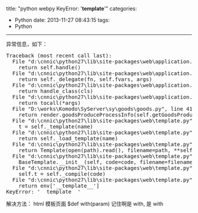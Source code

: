 title: "python webpy KeyError: '__template__'"
categories:
  - Python
date: 2013-11-27 08:43:15
tags:
  - Python
---

异常信息，如下：
<pre lang="python">
Traceback (most recent call last):
  File "d:\cnnic\python27\lib\site-packages\web\application.py", line 239, in process
    return self.handle()
  File "d:\cnnic\python27\lib\site-packages\web\application.py", line 230, in handle
    return self._delegate(fn, self.fvars, args)
  File "d:\cnnic\python27\lib\site-packages\web\application.py", line 420, in _delegate
    return handle_class(cls)
  File "d:\cnnic\python27\lib\site-packages\web\application.py", line 396, in handle_class
    return tocall(*args)
  File "D:\works\Komodo\SyServer\sy\goods\goods.py", line 41, in GET
    return render.goodsProduceProcessInfo(self.getGoodsProduceProcessInfo(goods_code))
  File "d:\cnnic\python27\lib\site-packages\web\template.py", line 1017, in __getattr__
    t = self._template(name)
  File "d:\cnnic\python27\lib\site-packages\web\template.py", line 1014, in _template
    return self._load_template(name)
  File "d:\cnnic\python27\lib\site-packages\web\template.py", line 999, in _load_template
    return Template(open(path).read(), filename=path, **self._keywords)
  File "d:\cnnic\python27\lib\site-packages\web\template.py", line 857, in __init__
    BaseTemplate.__init__(self, code=code, filename=filename, filter=filter, globals=globals, builtins=builtins)
  File "d:\cnnic\python27\lib\site-packages\web\template.py", line 797, in __init__
    self.t = self._compile(code)
  File "d:\cnnic\python27\lib\site-packages\web\template.py", line 804, in _compile
    return env['__template__']
KeyError: '__template__'
</pre>

解决方法：
html 模板页面
$def with(param)   记住啊是 with, 是 with
